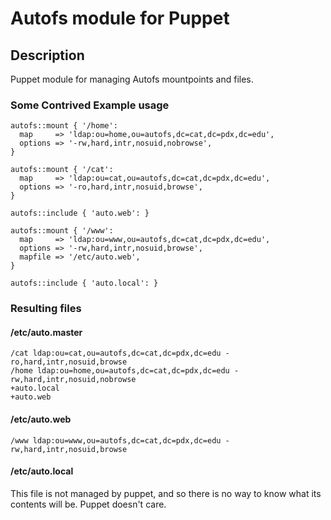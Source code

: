 # Autofs module for Puppet

## Description
Puppet module for managing Autofs mountpoints and files.

### Some Contrived Example usage

``` puppet
autofs::mount { '/home':
  map     => 'ldap:ou=home,ou=autofs,dc=cat,dc=pdx,dc=edu',
  options => '-rw,hard,intr,nosuid,nobrowse',
}

autofs::mount { '/cat':
  map     => 'ldap:ou=cat,ou=autofs,dc=cat,dc=pdx,dc=edu',
  options => '-ro,hard,intr,nosuid,browse',
}

autofs::include { 'auto.web': }

autofs::mount { '/www':
  map     => 'ldap:ou=www,ou=autofs,dc=cat,dc=pdx,dc=edu',
  options => '-rw,hard,intr,nosuid,browse',
  mapfile => '/etc/auto.web',
}

autofs::include { 'auto.local': }
```

### Resulting files

#### /etc/auto.master

```
/cat ldap:ou=cat,ou=autofs,dc=cat,dc=pdx,dc=edu -ro,hard,intr,nosuid,browse
/home ldap:ou=home,ou=autofs,dc=cat,dc=pdx,dc=edu -rw,hard,intr,nosuid,nobrowse
+auto.local
+auto.web
```

#### /etc/auto.web

```
/www ldap:ou=www,ou=autofs,dc=cat,dc=pdx,dc=edu -rw,hard,intr,nosuid,browse
```

#### /etc/auto.local

This file is not managed by puppet, and so there is no way to know what its
contents will be. Puppet doesn't care.
